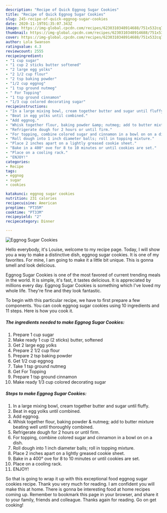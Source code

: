 ```yaml
---
description: "Recipe of Quick Eggnog Sugar Cookies"
title: "Recipe of Quick Eggnog Sugar Cookies"
slug: 245-recipe-of-quick-eggnog-sugar-cookies
date: 2020-11-19T01:35:07.343Z
image: https://img-global.cpcdn.com/recipes/6230310348914688/751x532cq70/eggnog-sugar-cookies-recipe-main-photo.jpg
thumbnail: https://img-global.cpcdn.com/recipes/6230310348914688/751x532cq70/eggnog-sugar-cookies-recipe-main-photo.jpg
cover: https://img-global.cpcdn.com/recipes/6230310348914688/751x532cq70/eggnog-sugar-cookies-recipe-main-photo.jpg
author: Lola Swanson
ratingvalue: 4.3
reviewcount: 2555
recipeingredient:
- "1 cup sugar"
- "1 cup 2 sticks butter softened"
- "2 large egg yolks"
- "2 1/2 cup flour"
- "2 tsp baking powder"
- "1/2 cup eggnog"
- "1 tsp ground nutmeg"
- " For Topping"
- "1 tsp ground cinnamon"
- "1/3 cup colored decorating sugar"
recipeinstructions:
- "In a large mixing bowl, cream together butter and sugar until fluffy."
- "Beat in egg yolks until combined."
- "Add eggnog."
- "Whisk together flour, baking powder &amp; nutmeg; add to butter mixture beating well until thoroughly combined."
- "Refrigerate dough for 2 hours or until firm."
- "For topping, combine colored sugar and cinnamon in a bowl on on a dish."
- "Roll dough into 1 inch diameter balls; roll in topping mixture."
- "Place 2 inches apart on a lightly greased cookie sheet."
- "Bake in a 400° ove for 8 to 10 minutes or until cookies are set."
- "Place on a cooling rack."
- "ENJOY!"
categories:
- Recipe
tags:
- eggnog
- sugar
- cookies

katakunci: eggnog sugar cookies 
nutrition: 231 calories
recipecuisine: American
preptime: "PT35M"
cooktime: "PT33M"
recipeyield: "2"
recipecategory: Dinner

---
```



![Eggnog Sugar Cookies](https://img-global.cpcdn.com/recipes/6230310348914688/751x532cq70/eggnog-sugar-cookies-recipe-main-photo.jpg)

Hello everybody, it's Louise, welcome to my recipe page. Today, I will show you a way to make a distinctive dish, eggnog sugar cookies. It is one of my favorites. For mine, I am going to make it a little bit unique. This is gonna smell and look delicious.



Eggnog Sugar Cookies is one of the most favored of current trending meals in the world. It is simple, it's fast, it tastes delicious. It is appreciated by millions every day. Eggnog Sugar Cookies is something which I've loved my whole life. They're fine and they look fantastic.


To begin with this particular recipe, we have to first prepare a few components. You can cook eggnog sugar cookies using 10 ingredients and 11 steps. Here is how you cook it.

<!--inarticleads1-->

##### The ingredients needed to make Eggnog Sugar Cookies:

1. Prepare 1 cup sugar
1. Make ready 1 cup (2 sticks) butter, softened
1. Get 2 large egg yolks
1. Prepare 2 1/2 cup flour
1. Prepare 2 tsp baking powder
1. Get 1/2 cup eggnog
1. Take 1 tsp ground nutmeg
1. Get  For Topping
1. Prepare 1 tsp ground cinnamon
1. Make ready 1/3 cup colored decorating sugar




<!--inarticleads2-->

##### Steps to make Eggnog Sugar Cookies:

1. In a large mixing bowl, cream together butter and sugar until fluffy.
1. Beat in egg yolks until combined.
1. Add eggnog.
1. Whisk together flour, baking powder &amp; nutmeg; add to butter mixture beating well until thoroughly combined.
1. Refrigerate dough for 2 hours or until firm.
1. For topping, combine colored sugar and cinnamon in a bowl on on a dish.
1. Roll dough into 1 inch diameter balls; roll in topping mixture.
1. Place 2 inches apart on a lightly greased cookie sheet.
1. Bake in a 400° ove for 8 to 10 minutes or until cookies are set.
1. Place on a cooling rack.
1. ENJOY!




So that is going to wrap it up with this exceptional food eggnog sugar cookies recipe. Thank you very much for reading. I am confident you will make this at home. There is gonna be interesting food at home recipes coming up. Remember to bookmark this page in your browser, and share it to your family, friends and colleague. Thanks again for reading. Go on get cooking!
